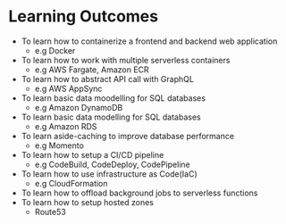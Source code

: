 # **Learning Outcomes**

 * To learn how to containerize a frontend and backend web application
 	* e.g Docker
 * To learn how to work with multiple serverless containers
 	* e.g AWS Fargate, Amazon ECR
 * To learn how to abstract API call with GraphQL
 	* e.g AWS AppSync
 * To learn basic data moodelling for SQL databases
 	* e.g Amazon DynamoDB
 * To learn basic data modelling for SQL databases
 	* e.g Amazon RDS
 * To learn aside-caching to improve database performance
 	* e.g Momento
 * To learn how to setup a CI/CD pipeline
 	* e.g CodeBuild, CodeDeploy, CodePipeline
 * To learn how to use infrastructure as Code(IaC)
	* e.g CloudFormation
 * To learn how to offload background jobs to serverless functions
 * To learn how to setup hosted zones
 	* Route53
